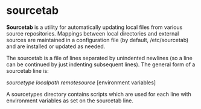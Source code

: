 # sourcetab

**Sourcetab** is a utility for automatically updating local files from
  various source repositories. Mappings between local directories and
  external sources are maintained in a configuration file (by default,
  /etc/sourcetab) and are installed or updated as needed.

The sourcetab is a file of lines separated by unindented newlines (so
a line can be continued by just indenting subsequent lines). The
general form of a sourcetab line is:

*sourcetype* *localpath* *remotesource* [environment variables]

A sourcetypes directory contains scripts which are used for each line
with environment variables as set on the sourcetab line.

